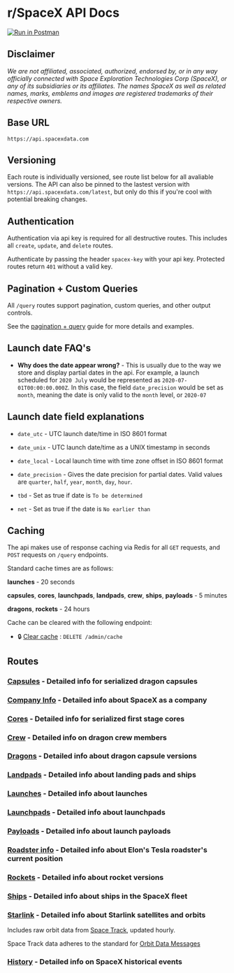 # r/SpaceX API Docs

[![Run in Postman](https://run.pstmn.io/button.svg)](https://app.getpostman.com/run-collection/ed4ed700dcc55b2c1f1c)

## Disclaimer

*We are not affiliated, associated, authorized, endorsed by, or in any way officially connected with Space Exploration Technologies Corp (SpaceX), or any of its subsidiaries or its affiliates. The names SpaceX as well as related names, marks, emblems and images are registered trademarks of their respective owners.*

## Base URL

`https://api.spacexdata.com`

## Versioning

Each route is individually versioned, see route list below for all avaliable versions. The API can also be pinned to the lastest version with `https://api.spacexdata.com/latest`, but only do this if you're cool with potential breaking changes.

## Authentication

Authentication via api key is required for all destructive routes. This includes all `create`, `update`, and `delete` routes.

Authenticate by passing the header `spacex-key` with your api key. Protected routes return `401` without a valid key.

## Pagination + Custom Queries

All `/query` routes support pagination, custom queries, and other output controls.

See the [pagination + query](queries.md) guide for more details and examples.

## Launch date FAQ's

* **Why does the date appear wrong?** - This is usually due to the way we store and display partial dates in the api. For example, a launch scheduled for `2020 July` would be represented as `2020-07-01T00:00:00.000Z`. In this case, the field `date_precision` would be set as `month`, meaning the date is only valid to the `month` level, or `2020-07`

## Launch date field explanations

* `date_utc` -  UTC launch date/time in ISO 8601 format

* `date_unix` - UTC launch date/time as a UNIX timestamp in seconds

* `date_local` -  Local launch time with time zone offset in ISO 8601 format

* `date_precision` - Gives the date precision for partial dates. Valid values are `quarter`, `half`, `year`, `month`, `day`, `hour`.

* `tbd` - Set as true if date is `To be determined`

* `net` - Set as true if the date is `No earlier than`

## Caching

The api makes use of response caching via Redis for all `GET` requests, and `POST` requests on `/query` endpoints.

Standard cache times are as follows:

**launches** - 20 seconds

**capsules**, **cores**, **launchpads**, **landpads**, **crew**, **ships**, **payloads** - 5 minutes

**dragons**, **rockets** - 24 hours

Cache can be cleared with the following endpoint:

* 🔒 [Clear cache](cache/clear.md) : `DELETE /admin/cache`

## Routes

### [Capsules](capsules) - Detailed info for serialized dragon capsules

### [Company Info](company) - Detailed info about SpaceX as a company

### [Cores](cores) - Detailed info for serialized first stage cores

### [Crew](crew) - Detailed info on dragon crew members

### [Dragons](dragons) - Detailed info about dragon capsule versions

### [Landpads](landpads) - Detailed info about landing pads and ships

### [Launches](launches) - Detailed info about launches

### [Launchpads](launchpads) - Detailed info about launchpads

### [Payloads](payloads) - Detailed info about launch payloads

### [Roadster info](roadster) - Detailed info about Elon's Tesla roadster's current position

### [Rockets](rockets) - Detailed info about rocket versions

### [Ships](ships) - Detailed info about ships in the SpaceX fleet

### [Starlink](starlink) - Detailed info about Starlink satellites and orbits

Includes raw orbit data from [Space Track](https://www.space-track.org/auth/login), updated hourly.

Space Track data adheres to the standard for [Orbit Data Messages](https://public.ccsds.org/Pubs/502x0b2c1e2.pdf)

### [History](history) - Detailed info on SpaceX historical events